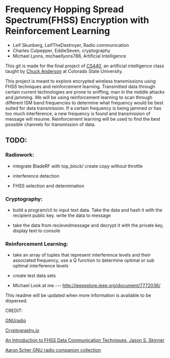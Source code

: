 # Frequency Hopping Spread Spectrum(FHSS) Encryption with Reinforcement Learning

* Leif Skunberg, LeifTheDestroyer, Radio communication
* Charles Culpepper, EddieSeven, cryptography
* Michael Lyons, michaellyons786, Artificial Intelligence


This git is made for the final project of [CS440](http://www.cs.colostate.edu/~anderson/cs440/doku.php?id=schedule),
an artificial intelligence class taught by [Chuck Anderson](http://www.cs.colostate.edu/~anderson/wp/) at Colorado State University. 

This project is meant to explore encrypted wireless transmissions using FHSS techniques and reinforcement learning. 
Transmitted data through certain current technologies are prone to sniffing, man in the middle attacks and jamming.
We will be using reinforcement learning to scan through different ISM band frequencies to determine what frequency
would be best suited for data transmission. If a certain frequency is being jammed or has too much interference, 
a new frequency is found and transmission of message will resume. Reinforcement learning will be used to find the 
best possible channels for transmission of data.


## TODO:

### Radiowork:

* integrate BladeRF with top_block/ create copy without throttle

* interference detection

* FHSS selection and determination

### Cryptography:

* build a program/cli to input text data. Take the data and hash it with the recipient public key. write the data to message

* take the data from recievedmessage and decrypt it with the private key, display text to console

### Reinforcement Learning:

* take an array of tuples that represent interference levels and their associated frequency, use a Q function to determine optimal or sub optimal interference levels

* create test data sets

* Michael Look at me --- http://ieeexplore.ieee.org/document/7772036/


This readme will be updated when more information is available to be dispersed.




CREDIT:

[GNUradio](https://www.gnuradio.org)

[Cryptography.io](https://cryptography.io/en/latest/)

[An Introduction to FHSS Data Communication Techniques, Jason S. Skinner](http://macs.citadel.edu/chenm/sigma_xi/Presentation_Skinner.pdf)

[Aaron Scher GNU radio companion collection](http://aaronscher.com/GNU_Radio_Companion_Collection/GNU_Radio_Companion.html)



